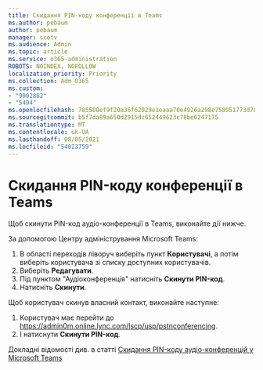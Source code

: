 ```yaml
---
title: Скидання PIN-коду конференції в Teams
ms.author: pebaum
author: pebaum
manager: scotv
ms.audience: Admin
ms.topic: article
ms.service: o365-administration
ROBOTS: NOINDEX, NOFOLLOW
localization_priority: Priority
ms.collection: Adm_O365
ms.custom:
- "9002882"
- "5494"
ms.openlocfilehash: 785508ef9f20a36f62029e1eaaa70e4926a298e758951773d78ceef76ba80ae7
ms.sourcegitcommit: b5f7da89a650d2915dc652449623c78be6247175
ms.translationtype: MT
ms.contentlocale: uk-UA
ms.lasthandoff: 08/05/2021
ms.locfileid: "54023759"
---
```

# <a name="reset-conferencing-pin-in-teams"></a>Скидання PIN-коду конференції в Teams

Щоб скинути PIN-код аудіо-конференції в Teams, виконайте дії нижче.  

За допомогою Центру адміністрування Microsoft Teams:

1. В області переходів ліворуч виберіть пункт **Користувачі**, а потім виберіть користувача зі списку доступних користувачів.
2. Виберіть **Редагувати**.
3. Під пунктом "Аудіоконференція" натисніть **Скинути PIN-код**.
4. Натисніть **Скинути**.

Щоб користувач скинув власний контакт, виконайте наступне:
1. Користувач має перейти до https://admin0m.online.lync.com/lscp/usp/pstnconferencing.
2. І натиснути **Скинути PIN-код**.

Докладні відомості див. в статті [Скидання PIN-коду аудіо-конференцій у Microsoft Teams](https://docs.microsoft.com/microsoftteams/reset-the-audio-conferencing-pin-in-teams)
